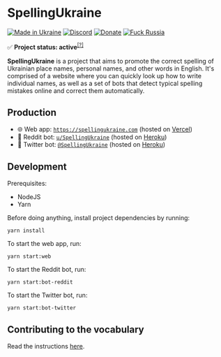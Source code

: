 # SpellingUkraine

[![Made in Ukraine](https://img.shields.io/badge/made_in-ukraine-ffd700.svg?labelColor=0057b7)](https://vshymanskyy.github.io/StandWithUkraine)
[![Discord](https://img.shields.io/discord/869237470565392384?label=discord)](https://discord.gg/2SUWKFnHSm)
[![Donate](https://img.shields.io/badge/donate-$$$-8a2be2.svg)](https://tyrrrz.me/donate)
[![Fuck Russia](https://img.shields.io/badge/fuck-russia-e4181c.svg?labelColor=000000)](https://twitter.com/Tyrrrz/status/1495972128977571848)

✅ **Project status: active**<sup>[[?]](https://github.com/Tyrrrz/.github/blob/master/docs/project-status.md)</sup>

**SpellingUkraine** is a project that aims to promote the correct spelling of Ukrainian place names, personal names, and other words in English.
It's comprised of a website where you can quickly look up how to write individual names, as well as a set of bots that detect typical spelling mistakes online and correct them automatically.

## Production

- 🌐 Web app: [`https://spellingukraine.com`](https://spellingukraine.com) (hosted on [Vercel](https://vercel.com/tyrrrz/spellingukraine))
- 🤖 Reddit bot: [`u/SpellingUkraine`](https://reddit.com/u/SpellingUkraine) (hosted on [Heroku](https://dashboard.heroku.com/apps/spellingukraine))
- 🤖 Twitter bot: [`@SpellingUkraine`](https://twitter.com/SpellingUkraine) (hosted on [Heroku](https://dashboard.heroku.com/apps/spellingukraine))

## Development

Prerequisites:

- NodeJS
- Yarn

Before doing anything, install project dependencies by running:

```
yarn install
```

To start the web app, run:

```
yarn start:web
```

To start the Reddit bot, run:

```
yarn start:bot-reddit
```

To start the Twitter bot, run:

```
yarn start:bot-twitter
```

## Contributing to the vocabulary

Read the instructions [here](data/vocabulary).
